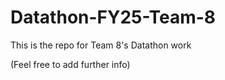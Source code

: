 # Datathon-FY25-Team-8

This is the repo for Team 8's Datathon work

(Feel free to add further info)
